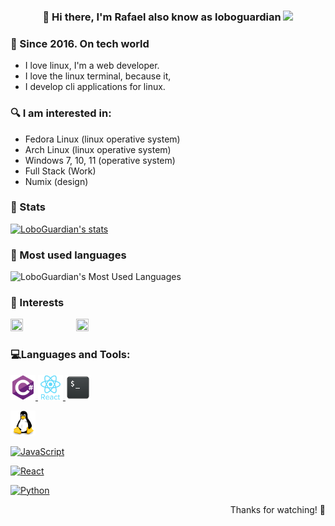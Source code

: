<h3 align="center">👋 Hi there, I'm Rafael also know as loboguardian </a> <img src="https://emojis.slackmojis.com/emojis/images/1579216111/7550/pikachu_wave.gif?1579216111" width="28" /> </h3>

<!-- <p align="center">
<a href="#"><img src="#" height="100%" width="100%" /></a>
</p> -->

### 📅 Since 2016. On tech world
- I love linux, I'm a web developer.
- I love the linux terminal, because it,
- I develop cli applications for linux.

### 🔍 I am interested in:

- Fedora Linux (linux operative system)
- Arch Linux (linux operative system)
- Windows 7, 10, 11 (operative system)
- Full Stack (Work)
- Numix (design)

### 🧮 Stats 
[![LoboGuardian's stats](https://github-readme-stats.vercel.app/api?username=loboguardian&show_icons=true&theme=react)](https://github.com/loboguardian/github-readme-stats)

### 📝 Most used languages
![LoboGuardian's Most Used Languages](https://github-readme-stats.vercel.app/api/top-langs/?username=loboguardian&theme=react&layout=compact&hide=)

### 📌 Interests

<a href="https://archlinux.org/"><img src="https://i.postimg.cc/8zbXyg1X/1200px-Arch-Linux-logo-svg.png" height="20%" width="20%"></a>
<a href="https://fedoraproject.org/"><img src="https://fedoraproject.org/assets/images/logos/fedora-blue.png" height="20%" width="20%"></a>

<h3 align="left"> 💻Languages and Tools:</h3>
<p align="left"> <a href="https://www.w3schools.com/cs/" target="_blank"> <img src="https://raw.githubusercontent.com/devicons/devicon/master/icons/csharp/csharp-original.svg" alt="csharp" width="40" height="40"/> </a> <a href="https://reactjs.org/" target="_blank"> <img src="https://raw.githubusercontent.com/devicons/devicon/master/icons/react/react-original-wordmark.svg" alt="react" width="40" height="40"/> <a href="https://es.wikipedia.org/wiki/Bash" target="_blank"> <img src="https://raw.githubusercontent.com/elementary/icons/master/apps/64/utilities-terminal.svg" alt="bash" width="40" height="40"/> </a> </p>

 <a href="https://www.linux.org/" target="_blank"> <img src="https://raw.githubusercontent.com/devicons/devicon/master/icons/linux/linux-original.svg" alt="linux" width="40" height="40"/> </a>

[![JavaScript](https://img.shields.io/badge/JavaScript-F7DF1E?style=for-the-badge&logo=javascript&logoColor=white&labelColor=101010)](https://developer.mozilla.org/en-US/docs/Web/JavaScript)

[![React](https://img.shields.io/badge/-ReactJs-61DAFB?logo=react&logoColor=white&style=for-the-badgee&logo=react&logoColor=white&labelColor=101010)](https://reactjs.org/)

[![Python](https://img.shields.io/badge/Python-yellow?style=for-the-badge&logo=python&logoColor=white&labelColor=101010)](https://www.python.org)




<!-- Firma -->
<p align="right">
    Thanks for watching! 🐙<br>
</p>

<!--
**LoboGuardian/loboguardian** is a ✨ _special_ ✨ repository because its `README.md` (this file) appears on your GitHub profile.

Here are some ideas to get you started:

- 🔭 I’m currently working on ...
- 🌱 I’m currently learning ...
- 👯 I’m looking to collaborate on ...
- 🤔 I’m looking for help with ...
- 💬 Ask me about ...
- 📫 How to reach me: ...
- 😄 Pronouns: ...
- ⚡ Fun fact: ...
-->
